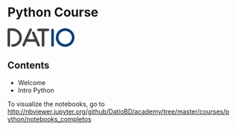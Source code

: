 # Python Course

<img src="./static/logo.png" alt="datio" align="center" style="width: 150px;"/>

## Contents
* Welcome 
* Intro Python

To visualize the notebooks, go to http://nbviewer.jupyter.org/github/DatioBD/academy/tree/master/courses/python/notebooks_completos
